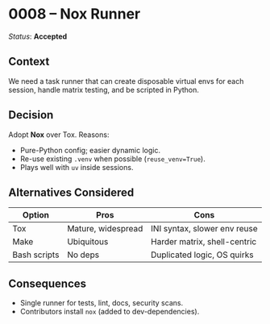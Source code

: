 # 0008 – Nox Runner

*Status*: **Accepted**

## Context

We need a task runner that can create disposable virtual envs for each session, handle matrix testing, and be scripted in Python.

## Decision

Adopt **Nox** over Tox. Reasons:

* Pure-Python config; easier dynamic logic.
* Re-use existing `.venv` when possible (`reuse_venv=True`).
* Plays well with `uv` inside sessions.

## Alternatives Considered

| Option       | Pros               | Cons                         |
| ------------ | ------------------ | ---------------------------- |
| Tox          | Mature, widespread | INI syntax, slower env reuse |
| Make         | Ubiquitous         | Harder matrix, shell-centric |
| Bash scripts | No deps            | Duplicated logic, OS quirks  |

## Consequences

* Single runner for tests, lint, docs, security scans.
* Contributors install `nox` (added to dev-dependencies).
